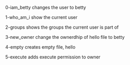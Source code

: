 0-iam_betty changes the user to betty

1-who_am_i show the current user

2-groups shows the groups the current user is part of

3-new_owner change the ownerdhip of hello file to betty

4-empty creates empty file, hello

5-execute adds execute permission to owner

